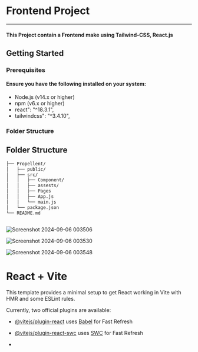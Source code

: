 
<h1 align="left">Frontend Project</h1>
<hr>
<h4>
  This Project contain a Frontend make using Tailwind-CSS, React.js
</h4>

<h2>Getting Started</h2>
<h3>Prerequisites</h3>
<h4>Ensure you have the following installed on your system:</h4>

+ Node.js (v14.x or higher)
+ npm (v6.x or higher)
+ react": "^18.3.1",
+ tailwindcss": "^3.4.10",

<h3>Folder Structure</h3> 

## Folder Structure

```bash
├── Propellent/
│   ├── public/
│   ├── src/
│   │   ├── Component/
│   │   ├── assests/
│   │   ├── Pages
│   │   ├── App.js
│   │   └── main.js
│   └── package.json
└── README.md
 
```

![Screenshot 2024-09-06 003506](https://github.com/user-attachments/assets/1c95f1a4-8d81-4f7e-9aa3-42a4c3b44fd3)

![Screenshot 2024-09-06 003530](https://github.com/user-attachments/assets/99010f31-7266-4145-bd6f-c0517a60b5f9)

![Screenshot 2024-09-06 003548](https://github.com/user-attachments/assets/526a411a-8d13-4fe9-8ce4-b1105b437231)


# React + Vite

This template provides a minimal setup to get React working in Vite with HMR and some ESLint rules.

Currently, two official plugins are available:

- [@vitejs/plugin-react](https://github.com/vitejs/vite-plugin-react/blob/main/packages/plugin-react/README.md) uses [Babel](https://babeljs.io/) for Fast Refresh
- [@vitejs/plugin-react-swc](https://github.com/vitejs/vite-plugin-react-swc) uses [SWC](https://swc.rs/) for Fast Refresh

- 

